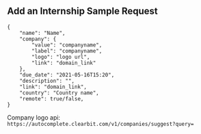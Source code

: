 ## Add an Internship Sample Request

```
{
    "name": "Name",
    "company": {
        "value": "companyname",
        "label": "companyname",
        "logo": "logo url",
        "link": "domain_link"
    },
    "due_date": "2021-05-16T15:20",
    "description": "",
    "link": "domain_link",
    "country": "Country name",
    "remote": true/false,
}
```

Company logo api: `https://autocomplete.clearbit.com/v1/companies/suggest?query=`
